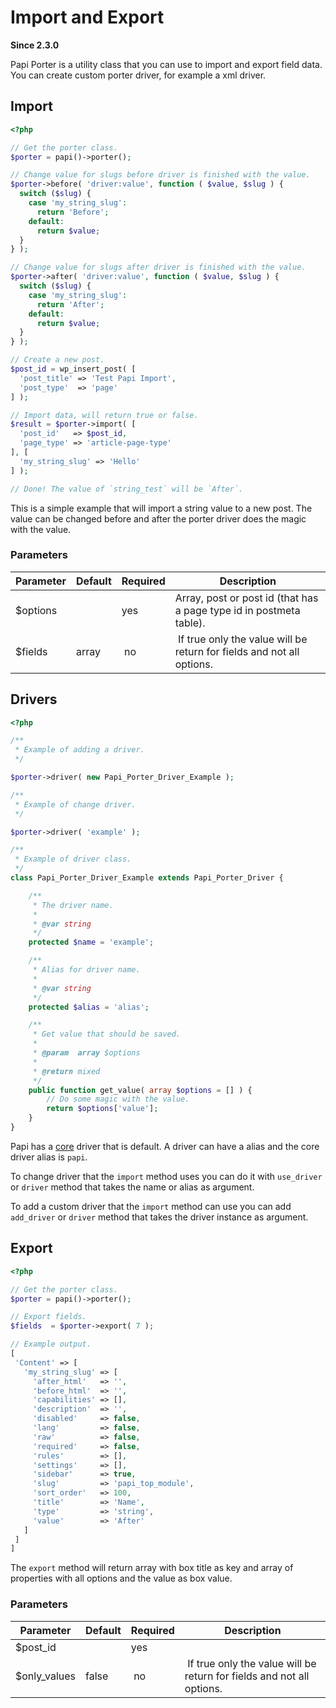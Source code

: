 # Import and Export

**Since 2.3.0**

Papi Porter is a utility class that you can use to import and export field data. You can create custom porter driver, for example a xml driver.

## Import

```php
<?php

// Get the porter class.
$porter = papi()->porter();

// Change value for slugs before driver is finished with the value.
$porter->before( 'driver:value', function ( $value, $slug ) {
  switch ($slug) {
    case 'my_string_slug':
      return 'Before';
    default:
      return $value;
  }
} );

// Change value for slugs after driver is finished with the value.
$porter->after( 'driver:value', function ( $value, $slug ) {
  switch ($slug) {
    case 'my_string_slug':
      return 'After';
    default:
      return $value;
  }
} );

// Create a new post.
$post_id = wp_insert_post( [
  'post_title' => 'Test Papi Import',
  'post_type'  => 'page'  
] );

// Import data, will return true or false.
$result = $porter->import( [
  'post_id'   => $post_id,
  'page_type' => 'article-page-type'
], [
  'my_string_slug' => 'Hello'
] );

// Done! The value of `string_test` will be `After`.
```

This is a simple example that will import a string value to a new post. The value can be changed before and after the porter driver does the magic with the value.

### Parameters

Parameter    | Default | Required | Description
-------------|---------|----------|------------------------------------------------
$options     |         | yes      | Array, post or post id (that has a page type id in postmeta table).
$fields      | array   | no       | If true only the value will be return for fields and not all options.

## Drivers

```php
<?php

/**
 * Example of adding a driver.
 */

$porter->driver( new Papi_Porter_Driver_Example );

/**
 * Example of change driver.
 */

$porter->driver( 'example' );

/**
 * Example of driver class.
 */
class Papi_Porter_Driver_Example extends Papi_Porter_Driver {

	/**
	 * The driver name.
	 *
	 * @var string
	 */
	protected $name = 'example';

	/**
	 * Alias for driver name.
	 *
	 * @var string
	 */
	protected $alias = 'alias';

	/**
	 * Get value that should be saved.
	 *
	 * @param  array $options
	 *
	 * @return mixed
	 */
	public function get_value( array $options = [] ) {
		// Do some magic with the value.
		return $options['value'];
	}
}
```

Papi has a [core](https://github.com/wp-papi/papi/blob/master/src/includes/porter/class-papi-porter-driver-core.php) driver that is default. A driver can have a alias and the core driver alias is `papi`.

To change driver that the `import` method uses you can do it with `use_driver` or `driver` method that takes the name or alias as argument.

To add a custom driver that the `import` method can use you can add `add_driver` or `driver` method that takes the driver instance as argument.

## Export

```php
<?php

// Get the porter class.
$porter = papi()->porter();

// Export fields.
$fields  = $porter->export( 7 );

// Example output.
[
 'Content' => [
   'my_string_slug' => [
     'after_html'   => '',
     'before_html'  => '',
     'capabilities' => [],
     'description'  => '',
     'disabled'     => false,
     'lang'         => false,
     'raw'          => false,
     'required'     => false,
     'rules'        => [],
     'settings'     => [],
     'sidebar'      => true,
     'slug'         => 'papi_top_module',
     'sort_order'   => 100,
     'title'        => 'Name',
     'type'         => 'string',
     'value'        => 'After'
   ]
 ]
]
```

The `export` method will return array with box title as key and array of properties with all options and the value as box value.

### Parameters

Parameter    | Default | Required | Description
-------------|---------|----------|------------------------------------------------
$post_id     |         | yes      |
$only_values | false   | no       | If true only the value will be return for fields and not all options.
